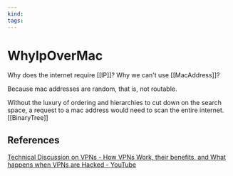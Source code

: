 ```yaml
---
kind:
tags:
---
```


# WhyIpOverMac

Why does the internet require [[IP]]?
Why we can't use [[MacAddress]]?

Because mac addresses are random, that is, not routable.

Without the luxury of ordering and hierarchies to cut down on the search space, a request to a mac address would need to scan the entire internet. [[BinaryTree]]

## References

[Technical Discussion on VPNs - How VPNs Work, their benefits, and What happens when VPNs are Hacked - YouTube](https://www.youtube.com/watch?v=JIA4ca0afnY)
